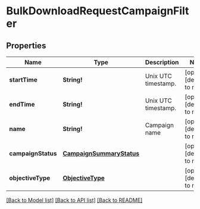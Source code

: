 # BulkDownloadRequestCampaignFilter

## Properties
Name | Type | Description | Notes
------------ | ------------- | ------------- | -------------
**startTime** | **String!** | Unix UTC timestamp. | [optional] [default to null]
**endTime** | **String!** | Unix UTC timestamp. | [optional] [default to null]
**name** | **String!** | Campaign name | [optional] [default to null]
**campaignStatus** | [**CampaignSummaryStatus**](CampaignSummaryStatus.md) |  | [optional] [default to null]
**objectiveType** | [**ObjectiveType**](ObjectiveType.md) |  | [optional] [default to null]

[[Back to Model list]](../README.md#documentation-for-models) [[Back to API list]](../README.md#documentation-for-api-endpoints) [[Back to README]](../README.md)


